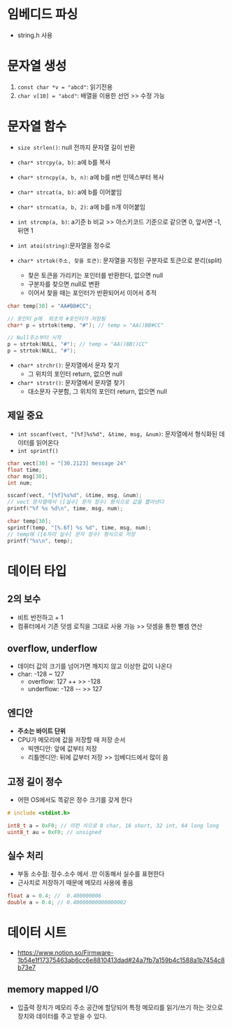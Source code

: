 # 임베디드 파싱
- string.h 사용

# 문자열 생성
1. `const char *v = "abcd"`: 읽기전용
2. `char v[10] = "abcd"`: 배열을 이용한 선언 >> 수정 가능

# 문자열 함수
- `size strlen()`: null 전까지 문자열 길이 반환
- `char* strcpy(a, b)`: a에 b를 복사
- `char* strncpy(a, b, n)`: a에 b를 n번 인덱스부터 복사
- `char* strcat(a, b)`: a에 b를 이어붙임
- `char* strncat(a, b, 2)`: a에 b를 n개 이어붙임
- `int strcmp(a, b)`: a기준 b 비교 >> 아스키코드 기준으로 같으면 0, 앞서면 -1, 뒤면 1

- `int atoi(string)`:문자열을 정수로
- `char* strtok(주소, 찾을 토큰)`: 문자열을 지정된 구분자로 토큰으로 분리(split)
  - 찾은 토큰을 가리키는 포인터를 반환한다, 없으면 null
  - 구분자를 찾으면 null로 변환
  - 이어서 찾을 때는 포인터가 반환되어서 이어서 추적
```c
char temp[30] = "AA#BB#CC";

// 포인터 p에  최초의 #포인터가 저장됨
char* p = strtok(temp, "#"); // temp = "AA()BB#CC"

// Null주소부터 시작
p = strtok(NULL, "#"); // temp = "AA()BB()CC"
p = strtok(NULL, "#");
```

- `char* strchr()`: 문자열에서 문자 찾기
  - 그 위치의 포인터 return, 없으면 null
- `char* strstr()`: 문자열에서 문자열 찾기
  - 대소문자 구분함, 그 위치의 포인터 return, 없으면 null

## 제일 중요
- `int sscanf(vect, "[%f]%s%d", &time, msg, &num)`: 문자열에서 형식화된 데이터를 읽어온다
- `int sprintf()`
```c
char vect[30] = "[30.2123] message 24"
float time;
char msg[30];
int num;

sscanf(vect, "[%f]%s%d", &time, msg, &num);
// vect 문자열에서 ([실수] 문자 정수) 형식으로 값을 뽑아낸다
printf("%f %s %d\n", time, msg, num);

char temp[30];
sprintf(temp, "[%.6f] %s %d", time, msg, num);
// temp에 ([6자리 실수] 문자 정수) 형식으로 저장
printf("%s\n", temp);
```


# 데이터 타입
## 2의 보수
- 비트 반전하고 + 1
- 컴퓨터에서 기존 덧셈 로직을 그대로 사용 가능 >> 덧셈을 통한 뺄셈 연산

## overflow, underflow
- 데이터 값의 크기를 넘어가면 깨지지 않고 이상한 값이 나온다
- char: -128 ~ 127
  - overflow: 127 ++ >> -128
  - underflow: -128 -- >> 127


## 엔디안
- **주소는 바이트 단위**
- CPU가 메모리에 값을 저장할 때 저장 순서
  - 빅엔디안: 앞에 값부터 저장
  - 리틀엔디안: 뒤에 값부터 저장 >> 임베디드에서 많이 씀

## 고정 길이 정수
- 어떤 OS에서도 똑같은 정수 크기를 갖게 한다
```c
# include <stdint.h>

int8_t a = 0xF0; // 이런 식으로 8 char, 16 short, 32 int, 64 long long
uint8_t au = 0xF0; // unsigned
```

## 실수 처리
- 부동 소수점: 정수.소수 에서 .만 이동해서 실수를 표현한다
- 근사치로 저장하기 때문에 메모리 사용에 좋음
```c
float a = 0.4; //  0.400000006
double a = 0.4; // 0.40000000000000002
```

# 데이터 시트
- https://www.notion.so/Firmware-1b54e1f17375463ab6cc6e8810413dad#24a7fb7a159b4c1588a1b7454c8b73e7

## memory mapped I/O
- 입출력 장치가 메모리 주소 공간에 할당되어 특정 메모리를 읽기/쓰기 하는 것으로 장치와 데이터를 주고 받을 수 있다.